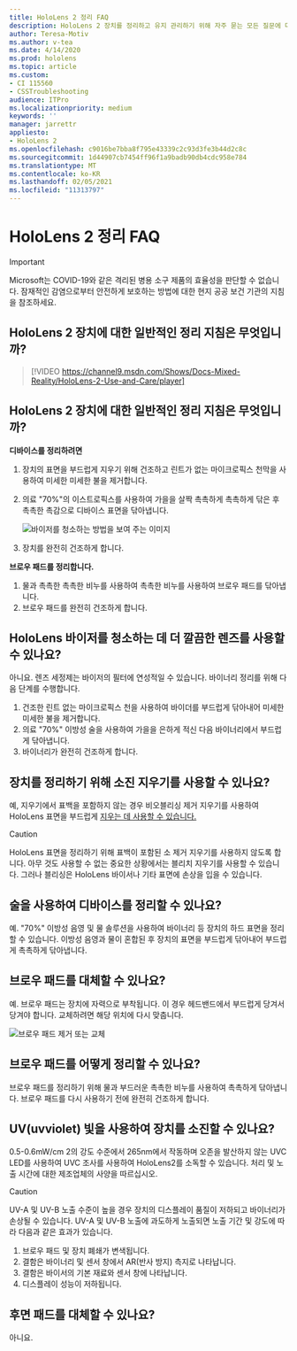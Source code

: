 ```yaml
---
title: HoloLens 2 정리 FAQ
description: HoloLens 2 장치를 정리하고 유지 관리하기 위해 자주 묻는 모든 질문에 대한 최신 답변을 얻습니다.
author: Teresa-Motiv
ms.author: v-tea
ms.date: 4/14/2020
ms.prod: hololens
ms.topic: article
ms.custom:
- CI 115560
- CSSTroubleshooting
audience: ITPro
ms.localizationpriority: medium
keywords: ''
manager: jarrettr
appliesto:
- HoloLens 2
ms.openlocfilehash: c9016be7bba8f795e43339c2c93d3fe3b44d2c8c
ms.sourcegitcommit: 1d44907cb7454ff96f1a9badb90db4cdc958e784
ms.translationtype: MT
ms.contentlocale: ko-KR
ms.lasthandoff: 02/05/2021
ms.locfileid: "11313797"
---
```

# HoloLens 2 정리 FAQ

> [!IMPORTANT]  
> Microsoft는 COVID-19와 같은 격리된 병용 소구 제품의 효율성을 판단할 수 없습니다. 잠재적인 감염으로부터 안전하게 보호하는 방법에 대한 현지 공공 보건 기관의 지침을 참조하세요.  

## HoloLens 2 장치에 대한 일반적인 정리 지침은 무엇입니까?

> [!VIDEO https://channel9.msdn.com/Shows/Docs-Mixed-Reality/HoloLens-2-Use-and-Care/player]
## HoloLens 2 장치에 대한 일반적인 정리 지침은 무엇입니까?
<!-- <iframe src="https://channel9.msdn.com/Shows/Docs-Mixed-Reality/HoloLens-2-Use-and-Care/player" width="960" height="540" allowFullScreen frameBorder="0" title="HoloLens 2 Use and Care - Microsoft Channel 9 Video"></iframe> -->

**디바이스를 정리하려면**

1. 장치의 표면을 부드럽게 지우기 위해 건조하고 린트가 없는 마이크로픽스 천막을 사용하여 미세한 미세한 불을 제거합니다.
1. 의료 "70%"의 이스트로픽스를 사용하여 가을을 살짝 촉촉하게 촉촉하게 닦은 후 촉촉한 촉감으로 디바이스 표면을 닦아냅니다.

   ![바이저를 청소하는 방법을 보여 주는 이미지](images/hololens-cleaning-visor.png)

1. 장치를 완전히 건조하게 합니다.

**브로우 패드를 정리합니다.**

1. 물과 촉촉한 촉촉한 비누를 사용하여 촉촉한 비누를 사용하여 브로우 패드를 닦아냅니다.
1. 브로우 패드를 완전히 건조하게 합니다.

## HoloLens 바이저를 청소하는 데 더 깔끔한 렌즈를 사용할 수 있나요?

아니요. 렌즈 세정제는 바이저의 필터에 연성적일 수 있습니다. 바이너리 정리를 위해 다음 단계를 수행합니다.  

1. 건조한 린트 없는 마이크로픽스 천을 사용하여 바이더를 부드럽게 닦아내어 미세한 미세한 불을 제거합니다.
1. 의료 "70%" 이방성 술을 사용하여 가을을 은하게 적신 다음 바이너리에서 부드럽게 닦아냅니다.
1. 바이너리가 완전히 건조하게 합니다.

## 장치를 정리하기 위해 소진 지우기를 사용할 수 있나요?

예, 지우기에서 표백을 포함하지 않는 경우 비오블리싱 제거 지우기를 사용하여 HoloLens 표면을 부드럽게 [지우는 데 사용할 수 있습니다.](#what-are-the-general-cleaning-instructions-for-hololens-2-devices)  

> [!CAUTION]  
> HoloLens 표면을 정리하기 위해 표백이 포함된 소 제거 지우기를 사용하지 않도록 합니다. 아무 것도 사용할 수 없는 중요한 상황에서는 블리치 지우기를 사용할 수 있습니다. 그러나 블리싱은 HoloLens 바이서나 기타 표면에 손상을 입을 수 있습니다.

## 술을 사용하여 디바이스를 정리할 수 있나요?

예. "70%" 이방성 음영 및 물 솔루션을 사용하여 바이너리 등 장치의 하드 표면을 정리할 수 있습니다. 이방성 음영과 물이 혼합된 후 장치의 표면을 부드럽게 닦아내어 부드럽게 촉촉하게 닦아냅니다.

## 브로우 패드를 대체할 수 있나요?

예. 브로우 패드는 장치에 자력으로 부착됩니다. 이 경우 헤드밴드에서 부드럽게 당겨서 당겨야 합니다. 교체하려면 해당 위치에 다시 맞춥니다.

![브로우 패드 제거 또는 교체](images/hololens2-remove-browpad.png)

## 브로우 패드를 어떻게 정리할 수 있나요?

브로우 패드를 정리하기 위해 물과 부드러운 촉촉한 비누를 사용하여 촉촉하게 닦아냅니다. 브로우 패드를 다시 사용하기 전에 완전히 건조하게 합니다.

## UV(uvviolet) 빛을 사용하여 장치를 소진할 수 있나요?

0.5-0.6mW/cm 2의 강도 수준에서 265nm에서 작동하며 오존을 발산하지 않는 UVC LED를 사용하여 UVC 조사를 <sup> </sup> 사용하여 HoloLens2를 소독할 수 있습니다. 처리 및 노출 시간에 대한 제조업체의 사양을 따르십시오.

> [!CAUTION]  
> UV-A 및 UV-B 노출 수준이 높을 경우 장치의 디스플레이 품질이 저하되고 바이너리가 손상될 수 있습니다. UV-A 및 UV-B 노출에 과도하게 노출되면 노출 기간 및 강도에 따라 다음과 같은 효과가 있습니다.
>  
> 1. 브로우 패드 및 장치 폐쇄가 변색됩니다.
> 1. 결함은 바이너리 및 센서 창에서 AR(반사 방지) 측지로 나타납니다.
> 1. 결함은 바이서의 기본 재료와 센서 창에 나타납니다.
> 1. 디스플레이 성능이 저하됩니다.

## 후면 패드를 대체할 수 있나요?

아니요.
